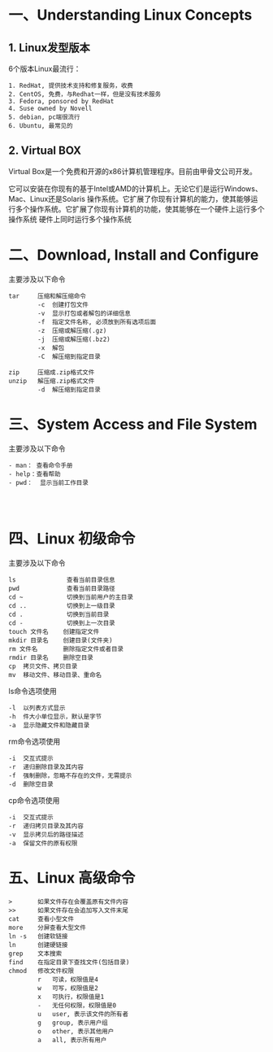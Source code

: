 # 一、Understanding Linux Concepts

## 1. Linux发型版本


6个版本Linux最流行：

```
1. RedHat, 提供技术支持和修复服务，收费  
2. CentOS, 免费，与Redhat一样，但是没有技术服务
3. Fedora, ponsored by RedHat
4. Suse owned by Novell
5. debian, pc端很流行
6. Ubuntu, 最常见的
``` 

## 2. Virtual BOX
Virtual Box是一个免费和开源的x86计算机管理程序。目前由甲骨文公司开发。

它可以安装在你现有的基于Intel或AMD的计算机上。无论它们是运行Windows、Mac、Linux还是Solaris 操作系统。它扩展了你现有计算机的能力，使其能够运行多个操作系统。它扩展了你现有计算机的功能，使其能够在一个硬件上运行多个操作系统 硬件上同时运行多个操作系统



# 二、Download, Install and Configure
主要涉及以下命令

```
tar	    压缩和解压缩命令
        -c	创建打包文件
        -v	显示打包或者解包的详细信息
        -f	指定文件名称, 必须放到所有选项后面
        -z	压缩或解压缩(.gz)
        -j	压缩或解压缩(.bz2)
        -x	解包
        -C	解压缩到指定目录

zip	    压缩成.zip格式文件
unzip	解压缩.zip格式文件
        -d	解压缩到指定目录

```

# 三、System Access and File System
主要涉及以下命令

```
- man： 查看命令手册
- help：查看帮助
- pwd：	显示当前工作目录




```


# 四、Linux 初级命令
主要涉及以下命令

```
ls	            查看当前目录信息
pwd	            查看当前目录路径
cd ~	        切换到当前用户的主目录
cd ..	        切换到上一级目录
cd .	        切换到当前目录
cd -	        切换到上一次目录
touch 文件名	 创建指定文件
mkdir 目录名	 创建目录(文件夹)
rm 文件名    	 删除指定文件或者目录
rmdir 目录名	 删除空目录
cp	拷贝文件、拷贝目录
mv	移动文件、移动目录、重命名

```
ls命令选项使用
```
-l	以列表方式显示
-h	件大小单位显示，默认是字节
-a	显示隐藏文件和隐藏目录
```
rm命令选项使用
```
-i	交互式提示
-r	递归删除目录及其内容
-f	强制删除，忽略不存在的文件，无需提示
-d	删除空目录
```
cp命令选项使用
```
-i	交互式提示
-r	递归拷贝目录及其内容
-v	显示拷贝后的路径描述
-a	保留文件的原有权限
```


# 五、Linux 高级命令
```
>	    如果文件存在会覆盖原有文件内容
>>	    如果文件存在会追加写入文件末尾
cat	    查看小型文件
more	分屏查看大型文件
ln -s	创建软链接
ln	    创建硬链接
grep	文本搜索
find	在指定目录下查找文件(包括目录)
chmod	修改文件权限
        r	可读，权限值是4
        w	可写，权限值是2
        x	可执行，权限值是1
        -	无任何权限，权限值是0
        u	user, 表示该文件的所有者
        g	group, 表示用户组
        o	other, 表示其他用户
        a	all, 表示所有用户

```
